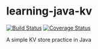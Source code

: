 # learning-java-kv
[![Build Status](https://travis-ci.org/reterVision/learning-java-kv.svg?branch=master)](https://travis-ci.org/reterVision/learning-java-kv)
[![Coverage Status](https://coveralls.io/repos/github/reterVision/learning-java-kv/badge.svg?branch=master)](https://coveralls.io/github/reterVision/learning-java-kv?branch=master)

A simple KV store practice in Java
